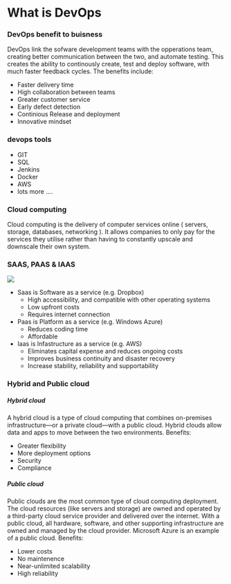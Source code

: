 # What is DevOps

### DevOps benefit to buisness
DevOps link the sofware development teams with the opperations team, creating better communication between the two, and automate testing. This creates the ability to continously create, test and deploy software, with much faster feedback cycles. 
The benefits include:
- Faster delivery time
- High collaboration between teams
- Greater customer service
- Early defect detection
- Continious Release and deployment
- Innovative mindset

### devops tools
- GIT
- SQL
- Jenkins
- Docker
- AWS
- lots more ....

### Cloud computing 
Cloud computing is the delivery of computer services online ( servers, storage, databases, networking ).
It allows companies to only pay for the services they utilise rather than having to constantly upscale and downscale their own system.

### SAAS, PAAS & IAAS
![](/Management-Iaas-Saas-Paas-Cloud)
- Saas is Software as a service (e.g. Dropbox)
  - High accessibility, and compatible with other operating systems
  - Low upfront costs 
  - Requires internet connection
- Paas is Platform as a service (e.g. Windows Azure)
  - Reduces coding time
  - Affordable
- Iaas is Infastructure as a service (e.g. AWS)
  - Eliminates capital expense and reduces ongoing costs
  - Improves business continuity and disaster recovery
  - Increase stability, reliability and supportability

### Hybrid and Public cloud
##### Hybrid cloud
A hybrid cloud is a type of cloud computing that combines on-premises infrastructure—or a private cloud—with a public cloud. Hybrid clouds allow data and apps to move between the two environments.
Benefits:
- Greater flexibility
- More deployment options
- Security
- Compliance

##### Public cloud
Public clouds are the most common type of cloud computing deployment. The cloud resources (like servers and storage) are owned and operated by a third-party cloud service provider and delivered over the internet. With a public cloud, all hardware, software, and other supporting infrastructure are owned and managed by the cloud provider. Microsoft Azure is an example of a public cloud.
Benefits:
- Lower costs
- No maintenence
- Near-unlimited scalability
- High reliability
